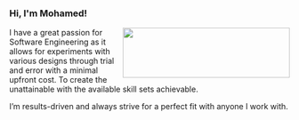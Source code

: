 ### Hi, I'm Mohamed!
 
<img src="https://user-images.githubusercontent.com/29023819/200857050-3e1f666e-90cd-4a80-a869-88d72474118e.png" width="300" height="90" align=right>
 

I have a great passion for Software Engineering as it allows for experiments with various designs 
through trial and error with a minimal upfront cost. To create the unattainable with the available skill sets achievable.

I’m results-driven and always strive for a perfect fit with anyone I work with.

